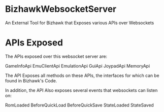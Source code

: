 # BizhawkWebsocketServer
 An External Tool for Bizhawk that Exposes various APIs over Websockets

# APIs Exposed

The APIs exposed over this websocket server are:

GameInfoApi
EmuClientApi
EmulationApi
GuiApi
JoypadApi
MemoryApi

The API Exposes all methods on these APIs, the interfaces for which can be found in Bizhawk's Code.

In addition, the API Also exposes several events that websockets can listen on:

RomLoaded
BeforeQuickLoad
BeforeQuickSave
StateLoaded
StateSaved
